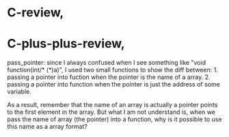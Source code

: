 # C-review,
# C-plus-plus-review,
pass_pointer: since I always confused when I see something like "void function(int/* (*)a)", I used two small functions to show the diff between: 1. passing a pointer into fuction when the pointer is the name of a array.
         2. passing a pointer into function when the pointer is just the address of some variable.
         
As a result, remember that the name of an array is actually a pointer points to the first element in the array.
But what I am not understand is, when we pass the name of array (the pointer) into a function, why is it possible to use this name as a array format?
